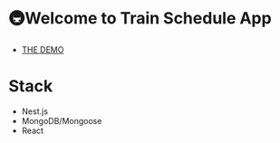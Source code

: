 # 🚇Welcome to Train Schedule App
- [THE DEMO](https://kir8mir.github.io/train-schedule/)

# Stack
- Nest.js
- MongoDB/Mongoose
- React
